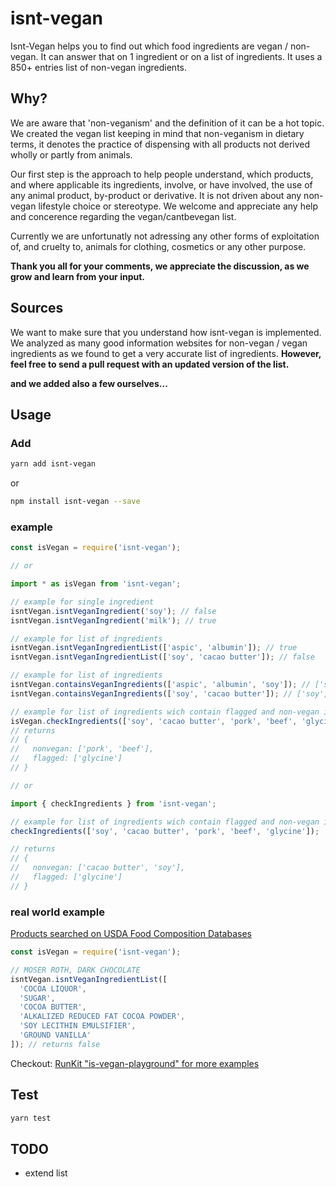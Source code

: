 # isnt-vegan

Isnt-Vegan helps you to find out which food ingredients are vegan / non-vegan. It can answer that on 1 ingredient or on a list of ingredients. It uses a 850+ entries list of non-vegan ingredients.


## Why?

We are aware that 'non-veganism' and the definition of it can be a hot topic. We created the vegan list keeping in mind that non-veganism in dietary terms, it denotes the practice of dispensing with all products not derived wholly or partly from animals.

Our first step is the approach to help people understand, which products, and where applicable its ingredients, involve, or have involved, the use of any animal product, by-product or derivative. It is not driven about any non-vegan lifestyle choice or stereotype.
We welcome and appreciate any help and concerence regarding the vegan/cantbevegan list.

Currently we are unfortunatly not adressing any other forms of exploitation of, and cruelty to, animals for clothing, cosmetics or any other purpose.

**Thank you all for your comments, we appreciate the discussion, as we grow and learn from your input.**

## Sources

We want to make sure that you understand how isnt-vegan is implemented. We analyzed as many good information websites for non-vegan / vegan ingredients as we found to get a very accurate list of ingredients. **However, feel free to send a pull request with an updated version of the list.**

**and we added also a few ourselves...**

## Usage

### Add

```bash
yarn add isnt-vegan
```

or

```bash
npm install isnt-vegan --save
```

### example

```javascript
const isVegan = require('isnt-vegan');

// or

import * as isVegan from 'isnt-vegan';

// example for single ingredient
isntVegan.isntVeganIngredient('soy'); // false
isntVegan.isntVeganIngredient('milk'); // true

// example for list of ingredients
isntVegan.isntVeganIngredientList(['aspic', 'albumin']); // true
isntVegan.isntVeganIngredientList(['soy', 'cacao butter']); // false

// example for list of ingredients
isntVegan.containsVeganIngredients(['aspic', 'albumin', 'soy']); // ['soy']
isntVegan.containsVeganIngredients(['soy', 'cacao butter']); // ['soy', 'cacao butter']

// example for list of ingredients wich contain flagged and non-vegan ingredients
isVegan.checkIngredients(['soy', 'cacao butter', 'pork', 'beef', 'glycine']);
// returns
// {
//   nonvegan: ['pork', 'beef'],
//   flagged: ['glycine']
// }

// or

import { checkIngredients } from 'isnt-vegan';

// example for list of ingredients wich contain flagged and non-vegan ingredients
checkIngredients(['soy', 'cacao butter', 'pork', 'beef', 'glycine']);

// returns
// {
//   nonvegan: ['cacao butter', 'soy'],
//   flagged: ['glycine']
// }
```

### real world example

[Products searched on USDA Food Composition Databases](https://ndb.nal.usda.gov/ndb/search/list)

```javascript
const isVegan = require('isnt-vegan');

// MOSER ROTH, DARK CHOCOLATE
isntVegan.isntVeganIngredientList([
  'COCOA LIQUOR',
  'SUGAR',
  'COCOA BUTTER',
  'ALKALIZED REDUCED FAT COCOA POWDER',
  'SOY LECITHIN EMULSIFIER',
  'GROUND VANILLA'
]); // returns false
```

Checkout: [RunKit "is-vegan-playground" for more examples](https://runkit.com/hmontazeri/isnt-vegan-playground)



## Test

```bash
yarn test
```


## TODO

- extend list

